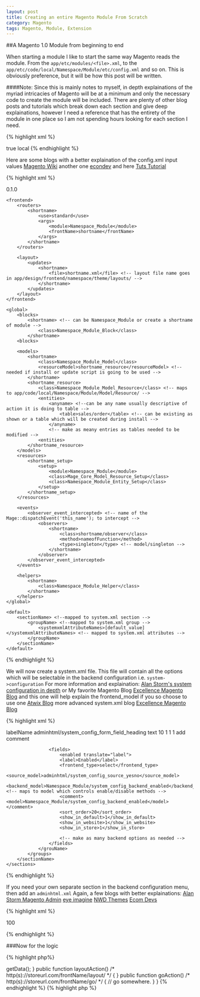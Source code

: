 ```yaml
---
layout: post
title: Creating an entire Magento Module From Scratch
category: Magento
tags: Magento, Module, Extension
---
```


##A Magento 1.0 Module from beginning to end

When starting a module I like to start the same way Magento reads the module. From the `app/etc/modules/<file>.xml`, to the `app/etc/code/local/Namespace/Module/etc/config.xml` and so on.  This is obviously preference, but it will be how this post will be written.

####Note: Since this is mainly notes to myself, in depth explainations of the myriad intricacies of Magento will be at a minimum and only the necessary code to create the module will be included.  There are plenty of other blog posts and tutorials which break down each section and give deep explainations, however I need a reference that has the entirety of the module in one place so I am not spending hours looking for each section I need.

{% highlight xml %}

<!-- app/etc/modules/Namespace_Module.xml -->
<?xml version="1.0"?>
<config>
    <modules>
        <Namespace_Module>
            <active>true</active>
            <codePool>local</codePool>
            <depends>
                <!-- only needed if module is depending on another module which in turn would need to load first, thus this would ensure the module loads first -->
            </depends>
        </Namespace_Module>
    </modules>
</config>
{% endhighlight %}

Here are some blogs with a better explaination of the config.xml input values [Magento Wiki](https://wiki.magento.com/display/m1wiki/config.xml+Reference)
another one [econdev](http://www.ecomdev.org/2010/08/31/magento-module-configuration-file-reference.html)
and here [Tuts Tutorial](http://code.tutsplus.com/tutorials/custom-back-end-configuration-in-magento--cms-23265)

{% highlight xml %}

<!-- app/code/local/Namespace/Module/etc/config.xml -->
<?xml version="1.0"?>
<config>
    <modules>
        <Namespace_Module>
            <version>0.1.0</version>
        </Namespace_Module>
    </modules>
    
    <frontend>
        <routers>
            <shortname>
                <use>standard</use>
                <args>
                    <module>Namespace_Module</module>
                    <frontName>shortname</frontName>
                </args>
            </shortname>
        </routers>

        <layout>
            <updates>
                <shortname>
                    <file>shortname.xml</file> <!-- layout file name goes in app/design/frontend/namespace/theme/layouts/ -->
                </shortname>
            </updates>
        </layout>
    </frontend>

    <global>
        <blocks>
            <shortname> <!-- can be Namespace_Module or create a shortname of module -->
                <class>Namespace_Module_Block</class>
            </shortname>
        <blocks>

        <models>
            <shortname>
                <class>Namespace_Module_Model</class>
                <resourceModel>shortname_resource</resourceModel> <!-- needed if install or update script is going to be used -->
            </shortname>
            <shortname_resource>
                <class>Namespace_Module_Model_Resource</class> <!-- maps to app/code/local/Namespace/Module/Model/Resource/ -->
                <entities>
                    <anyname> <!--can be any name usually descriptive of action it is doing to table -->
                        <table>sales/order</table> <!-- can be existing as shown or a table which will be created during install -->
                    </anyname>
                    <!-- make as meany entries as tables needed to be modified -->
                <entities>
            </shortname_resource>
        </models>
        <resources>
            <shortname_setup>
                <setup>
                    <module>Namespace_Module</module>
                    <class>Mage_Core_Model_Resource_Setup</class>
                    <class>Namespace_Module_Entity_Setup</class>
                </setup>
            </shortname_setup>
        </resources>

        <events>
            <observer_event_intercepted> <!-- name of the Mage::dispatchEvent('this_name'); to intercept -->
                <observers>
                    <shortname>
                        <class>shortname/observer</class>
                        <method>nameofFunction</method>
                        <type>singleton</type> <!-- model/singleton -->
                    </shortname>
                </observer>
            </observer_event_intercepted>
        </events>

        <helpers>
            <shortname>
                <class>Namespace_Module_Helper</class>
            </shortname>
        </helpers>
    </global>
    
    <default>
        <sectionName> <!--mapped to system.xml section -->
            <groupName> <!--mapped to system.xml group -->
                <systemxmlAttributeNames>[default_value]</systemxmlAttributeNames> <!-- mapped to system.xml attributes -->
            </groupName>
        </sectionName>
    </default>
</config>
                
{% endhighlight %}                

We will now create a system.xml file.  This file will contain all the options which will be selectable in the backend configuration i.e. `system->configuration`
For more information and explaination: [Alan Storm's system configuration in depth](http://alanstorm.com/magento_system_configuration_in_depth_tutorial) 
or My favorite Magento Blog [Excellence Magento Blog](http://excellencemagentoblog.com/blog/2011/09/22/magento-part8-series-systemxml/)
and this one will help explain the frontend_model if you so choose to use one [Atwix Blog](http://www.atwix.com/magento/frontend-backend-source/)
more advanced system.xml blog [Excellence Magento Blog](http://excellencemagentoblog.com/blog/2011/09/22/magento-part9-series-systemxml-advanced/)

{% highlight xml %}

<!-- app/etc/code/local/Namespace/Module/etc/system.xml -->

<config>
    <sections>
        <sectionName> <!-- if default value maps to config.xml sectioName -->
            <groups>
                <groupName translate="label"> <!-- for default values maps to config.xml translates languages with translate tag-->
        <!-- For more information http://alanstorm.com/magento_system_configuration_in_depth_tutorial -->
                    <label>labelName</label <!-- will be the group in backend -->
                    <frontend_model>adminhtml/system_config_form_field_heading</frontend_model> <!-- maps to model in /app/code/core/Mage/Adminhtml/Block/System/Config/Form/Field/Heading.php -->
                    <frontend_type>text</frontend_type>
                    <sort_order>10</sort_order>
                    <show_in_default>1</show_in_default>
                    <show_in_website>1</show_in_website>
                    <show_in_store>1</show_in_store>
                    <comment>add comment</comment> <!-- area where text wil be input in backend -->

                    <fields>
                        <enabled translate="label">
                        <label>Enabled</label>
                        <frontend_type>select</frontend_type>
                        <source_model>adminhtml/system_config_source_yesno</source_model>
                        <backend_model>Namespace_Module/system_config_backend_enabled</backend_model> <!-- maps to model which controls enable/disable methods -->
                        <comment><model>Namespace_Module/system_config_backend_enabled</model></comment>
                        <sort_order>20</sort_order>
                        <show_in_default>1</show_in_default>
                        <show_in_website>1</show_in_website>
                        <show_in_store>1</show_in_store>

                        <!-- make as many backend options as needed -->
                    </fields>
                </grouName>
            </groups>
        </sectionName>
    </sections>
</config>

{% endhighlight %}

If you need your own separate section in the backend configuration menu, then add an `adminhtml.xml`
Again, a few blogs with better explainations:
[Alan Storm Magento Admin](http://alanstorm.com/magento_admin_hello_world_revisited)
[eye imagine](http://www.eyemaginetech.com/blog/magento/magento-custom-development-adminhtml-xml-reports)
[NWD Themes](http://nwdthemes.com/2014/09/25/adminhtml-xml-details/)
[Ecom Devs](http://www.ecomdev.org/2010/10/28/defining-acl-resources-custom-and-admin-menu-in-magento.html)

{% highlight xml %}

<!-- app/code/local/Namespace/Module/etc/adminhtml.xml -->
<config>
    <acl>
        <resources>
            <all>
                <title>Allow Everything</title>
            </all>
            <admin>
                <children>
                    <system>
                        <children>
                            <config>
                                <children>
                                    <namespace_module translate="title">
                                        <title>Configuration Title</title>
                                        <sort_order>100</sort_order>
                                    </namespace_module>
                                </children>
                            </config>
                        </children>
                    </system>
                </children>
            </admin>
        </resources>
    </acl>
</config>

{% endhighlight %}

###Now for the logic

{% highlight php%}

<?php

// app/code/local/Namespace/Module/Model/Filename.php

class Namespace_Module_Model_Filename extends Mage_Core_Model_Abstract
{
    public function getData()
    {
        // call data from database.
    }
}
{% endhighlight %}

{% highlight php %}

<?php

// app/code/local/Namespace/Module/controllers/FilenameController.php // indexController.php

class Namespace_Module_FilenameController /* indexController */ extends Mage_Core_Controller_Front_Action // must end in Controller
{
public function indexAction() /* must end in Action. http(s)://storeurl.com/frontName/ (frontName in config.xml) */
    {
        //initial index action
    }

    public function modelAction() /* http(s)://storeurl.com/frontName/model/ */
    {
        Mage::getModel('shortname/modelfilename')->getData();
    }

    public function layoutAction() /* http(s)://storeurl.com/frontName/layout/ */
    {
    
    }
    public function goAction() /* http(s)://storeurl.com/frontName/go/ */
    {
        // go somewhere.
    }
}

{% endhighlight %}

{% highlight php %}
<?php

// app/code/local/Namespace_Module_Model_Resource_Filename.php

class Namespace_Module_Model_Resource_Filename extends Mage_Core_Model_Resource_Abstract
{
    public function changeDatabase()
    {
        //update/write to database.
    }
}
{% endhighlight %}

###Now for the frontend. Template files, Layout,xml files. Having fun yet?

{% highlight php %}


{% endhighlight %}
##This is just the beginning, not the end...I'll be adding the template (.phtml) and logic (.php) files here shortly... I just wanted to get this published so I don't have to go to 6 different sites to get this information.
